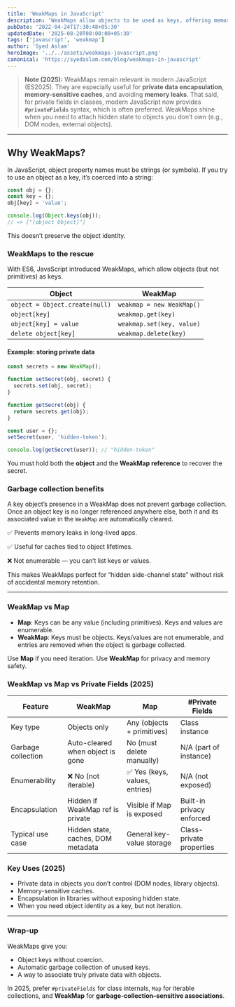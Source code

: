 ```yaml
---
title: 'WeakMaps in JavaScript'
description: 'WeakMaps allow objects to be used as keys, offering memory efficiency and encapsulation—ideal for private data storage and avoiding memory leaks.'
pubDate: '2022-04-24T17:30:48+05:30'
updatedDate: '2025-08-20T00:00:00+05:30'
tags: ['javascript', 'weakmap']
author: 'Syed Aslam'
heroImage: '../../assets/weakmaps-javascript.png'
canonical: 'https://syedaslam.com/blog/weakmaps-in-javascript'
---
```


> **Note (2025):**
> WeakMaps remain relevant in modern JavaScript (ES2025). They are especially useful for **private data encapsulation**, **memory-sensitive caches**, and avoiding **memory leaks**.
> That said, for private fields in classes, modern JavaScript now provides **`#privateFields`** syntax, which is often preferred. WeakMaps shine when you need to attach hidden state to objects you don’t own (e.g., DOM nodes, external objects).

---

## Why WeakMaps?

In JavaScript, object property names must be strings (or symbols). If you try to use an object as a key, it’s coerced into a string:

```js
const obj = {};
const key = {};
obj[key] = 'value';

console.log(Object.keys(obj));
// => ["[object Object]"]
```

This doesn’t preserve the object identity.

### WeakMaps to the rescue

With ES6, JavaScript introduced WeakMaps, which allow objects (but not primitives) as keys.

| Object                         | WeakMap                   |
| ------------------------------ | ------------------------- |
| `object = Object.create(null)` | `weakmap = new WeakMap()` |
| `object[key]`                  | `weakmap.get(key)`        |
| `object[key] = value`          | `weakmap.set(key, value)` |
| `delete object[key]`           | `weakmap.delete(key)`     |

#### Example: storing private data

```js
const secrets = new WeakMap();

function setSecret(obj, secret) {
  secrets.set(obj, secret);
}

function getSecret(obj) {
  return secrets.get(obj);
}

const user = {};
setSecret(user, 'hidden-token');

console.log(getSecret(user)); // "hidden-token"
```

You must hold both the **object** and the **WeakMap reference** to recover the secret.

### Garbage collection benefits

A key object’s presence in a WeakMap does not prevent garbage collection. Once an object key is no longer referenced anywhere else, both it and its associated value in the `WeakMap` are automatically cleared.

✅ Prevents memory leaks in long-lived apps.

✅ Useful for caches tied to object lifetimes.

❌ Not enumerable — you can’t list keys or values.

This makes WeakMaps perfect for “hidden side-channel state” without risk of accidental memory retention.

---

### WeakMap vs Map

- **Map**: Keys can be any value (including primitives). Keys and values are enumerable.
- **WeakMap**: Keys must be objects. Keys/values are not enumerable, and entries are removed when the object is garbage collected.

Use **Map** if you need iteration. Use **WeakMap** for privacy and memory safety.

### WeakMap vs Map vs Private Fields (2025)

| Feature            | WeakMap                            | Map                            | #Private Fields           |
| ------------------ | ---------------------------------- | ------------------------------ | ------------------------- |
| Key type           | Objects only                       | Any (objects + primitives)     | Class instance            |
| Garbage collection | Auto-cleared when object is gone   | No (must delete manually)      | N/A (part of instance)    |
| Enumerability      | ❌ No (not iterable)               | ✅ Yes (keys, values, entries) | N/A (not exposed)         |
| Encapsulation      | Hidden if WeakMap ref is private   | Visible if Map is exposed      | Built-in privacy enforced |
| Typical use case   | Hidden state, caches, DOM metadata | General key-value storage      | Class-private properties  |

### Key Uses (2025)

- Private data in objects you don’t control (DOM nodes, library objects).
- Memory-sensitive caches.
- Encapsulation in libraries without exposing hidden state.
- When you need object identity as a key, but not iteration.

---

### Wrap-up

WeakMaps give you:

- Object keys without coercion.
- Automatic garbage collection of unused keys.
- A way to associate truly private data with objects.

In 2025, prefer `#privateFields` for class internals, `Map` for iterable collections, and **WeakMap** for **garbage-collection–sensitive associations**.
